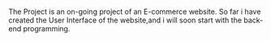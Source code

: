 The Project is an on-going project of an E-commerce website. So far i have created the User Interface of the website,and i will soon start with the back-end programming.
